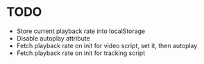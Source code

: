 # TODO
- Store current playback rate into localStorage
- Disable autoplay attribute
- Fetch playback rate on init for video script, set it, then autoplay
- Fetch playback rate on init for tracking script
